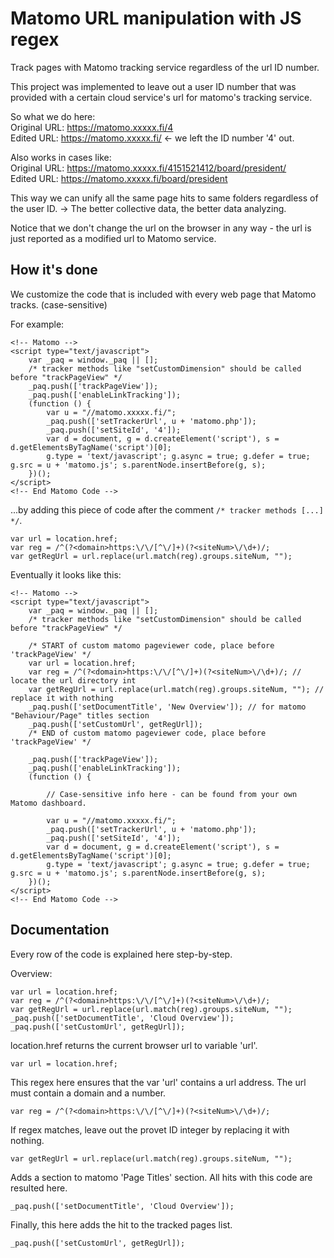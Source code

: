 # Matomo URL manipulation with JS regex

Track pages with Matomo tracking service regardless of the url ID number.

This project was implemented to leave out a user ID number that was provided with a certain cloud service's url for matomo's tracking service.

So what we do here:  
Original URL: https://matomo.xxxxx.fi/4  
Edited URL: https://matomo.xxxxx.fi/    <- we left the ID number '4' out.

Also works in cases like:  
Original URL: https://matomo.xxxxx.fi/4151521412/board/president/    
Edited URL: https://matomo.xxxxx.fi/board/president

This way we can unify all the same page hits to same folders regardless of the user ID.
-> The better collective data, the better data analyzing.

Notice that we don't change the url on the browser in any way - the url is just reported as a modified url to Matomo service.

## How it's done

We customize the code that is included with every web page that Matomo tracks. (case-sensitive)

For example:

```
<!-- Matomo -->
<script type="text/javascript">
    var _paq = window._paq || [];
    /* tracker methods like "setCustomDimension" should be called before "trackPageView" */
    _paq.push(['trackPageView']);
    _paq.push(['enableLinkTracking']);
    (function () {
        var u = "//matomo.xxxxx.fi/";
        _paq.push(['setTrackerUrl', u + 'matomo.php']);
        _paq.push(['setSiteId', '4']);
        var d = document, g = d.createElement('script'), s = d.getElementsByTagName('script')[0];
        g.type = 'text/javascript'; g.async = true; g.defer = true; g.src = u + 'matomo.js'; s.parentNode.insertBefore(g, s);
    })();
</script>
<!-- End Matomo Code -->

```

...by adding this piece of code after the comment `/* tracker methods [...] */`.

```
var url = location.href;
var reg = /^(?<domain>https:\/\/[^\/]+)(?<siteNum>\/\d+)/;
var getRegUrl = url.replace(url.match(reg).groups.siteNum, "");
```

Eventually it looks like this:

```
<!-- Matomo -->
<script type="text/javascript">
    var _paq = window._paq || [];
    /* tracker methods like "setCustomDimension" should be called before "trackPageView" */
    
    /* START of custom matomo pageviewer code, place before 'trackPageView' */
    var url = location.href;
    var reg = /^(?<domain>https:\/\/[^\/]+)(?<siteNum>\/\d+)/; // locate the url directory int
    var getRegUrl = url.replace(url.match(reg).groups.siteNum, ""); // replace it with nothing
    _paq.push(['setDocumentTitle', 'New Overview']); // for matomo "Behaviour/Page" titles section
    _paq.push(['setCustomUrl', getRegUrl]);
    /* END of custom matomo pageviewer code, place before 'trackPageView' */
    
    _paq.push(['trackPageView']);
    _paq.push(['enableLinkTracking']);
    (function () {

        // Case-sensitive info here - can be found from your own Matomo dashboard.

        var u = "//matomo.xxxxx.fi/"; 
        _paq.push(['setTrackerUrl', u + 'matomo.php']);
        _paq.push(['setSiteId', '4']);
        var d = document, g = d.createElement('script'), s = d.getElementsByTagName('script')[0];
        g.type = 'text/javascript'; g.async = true; g.defer = true; g.src = u + 'matomo.js'; s.parentNode.insertBefore(g, s);
    })();
</script>
<!-- End Matomo Code -->
```

## Documentation

Every row of the code is explained here step-by-step.

Overview:
```
var url = location.href;
var reg = /^(?<domain>https:\/\/[^\/]+)(?<siteNum>\/\d+)/;
var getRegUrl = url.replace(url.match(reg).groups.siteNum, "");
_paq.push(['setDocumentTitle', 'Cloud Overview']);
_paq.push(['setCustomUrl', getRegUrl]);
```

location.href returns the current browser url to variable 'url'.
```
var url = location.href;
```

This regex here ensures that the var 'url' contains a url address.
The url must contain a domain and a number.
```
var reg = /^(?<domain>https:\/\/[^\/]+)(?<siteNum>\/\d+)/;
```

If regex matches, leave out the provet ID integer by replacing it with nothing.
```
var getRegUrl = url.replace(url.match(reg).groups.siteNum, "");
```

Adds a section to matomo 'Page Titles' section. All hits with this code are 
resulted here.
```
_paq.push(['setDocumentTitle', 'Cloud Overview']);
```

Finally, this here adds the hit  to the tracked pages list.
```
_paq.push(['setCustomUrl', getRegUrl]);
```





